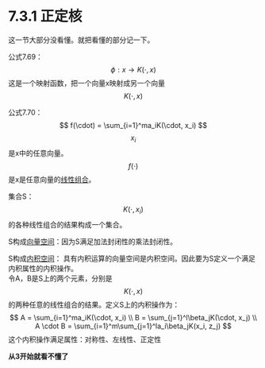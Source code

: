 # 7.3.1 正定核

这一节大部分没看懂。就把看懂的部分记一下。  

公式7.69：  
$$
\phi:x \rightarrow K(\cdot,x)  \tag {1}
$$
这是一个映射函数，把一个向量x映射成另一个向量$$K(\cdot,x)$$

公式7.70：  
$$
f(\cdot) = \sum_{i=1}^ma_iK(\cdot, x_i)
$$
$$x_i$$是x中的任意向量。$$f(\cdot)$$是x是任意向量的[线性组合](https://windmising.gitbook.io/mathematics-basic-for-ml/xian-xing-dai-shu/vector)。  

集合S：$$K(\cdot, x_i)$$的各种线性组合的结果构成一个集合。  

S构成[向量空间](https://windmising.gitbook.io/mathematics-basic-for-ml/xian-xing-dai-shu/vector)：因为S满足加法封闭性的乘法封闭性。  

S构成[内积空间](https://windmising.gitbook.io/mathematics-basic-for-ml/xian-xing-dai-shu/vector)：
具有内积运算的向量空间是内积空间。因此要为S定义一个满足内积属性的内积操作。  
令A，B是S上的两个元素，分别是$$K(\cdot,x)$$的两种任意的线性组合的结果。定义S上的内积操作为：  
$$
A = \sum_{i=1}^ma_iK(\cdot, x_i)   \\
B = \sum_{j=1}^l\beta_jK(\cdot, x_j)  \\
A \cdot B = \sum_{i=1}^m\sum_{j=1}^la_i\beta_jK(x_i, z_j)
$$
这个内积操作满足属性：对称性、左线性、正定性


**从3开始就看不懂了**
